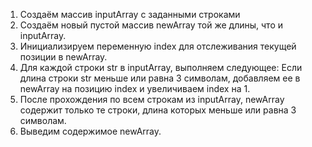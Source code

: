 
1. Создаём массив inputArray с заданными строками
2. Создаём новый пустой массив newArray той же длины, что и inputArray.
3. Инициализируем переменную index для отслеживания текущей позиции в newArray.
4. Для каждой строки str в inputArray, выполняем следующее:
            Если длина строки str меньше или равна 3 символам, добавляем ее в newArray на позицию index и увеличиваем index на 1.
5. После прохождения по всем строкам из inputArray, newArray содержит только те строки, длина которых меньше или равна 3 символам.
6. Выведим содержимое newArray.